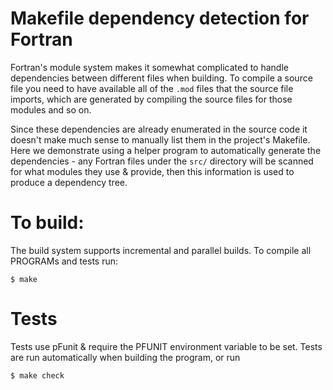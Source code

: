 Makefile dependency detection for Fortran
=========================================

Fortran's module system makes it somewhat complicated to handle dependencies
between different files when building. To compile a source file you need to
have available all of the `.mod` files that the source file imports, which are
generated by compiling the source files for those modules and so on.

Since these dependencies are already enumerated in the source code it doesn't
make much sense to manually list them in the project's Makefile. Here we
demonstrate using a helper program to automatically generate the dependencies -
any Fortran files under the `src/` directory will be scanned for what modules
they use & provide, then this information is used to produce a dependency tree.

To build:
=========

The build system supports incremental and parallel builds. To compile all
PROGRAMs and tests run:

    $ make

Tests
=====

Tests use pFunit & require the PFUNIT environment variable to be set.
Tests are run automatically when building the program, or run

    $ make check
